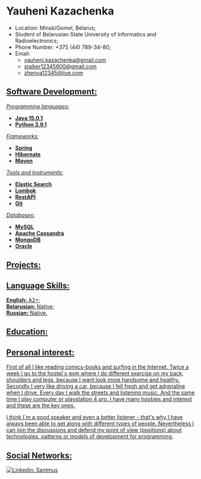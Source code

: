 # Yauheni Kazachenka

* Location: Minsk/Gomel, Belarus;
* Student of Belarusian State University of Informatics and Radioelectronics;
* Phone Number: +375 (44) 789-34-80;
* Email: <ul>
  <li><a href="mailto:yauheni.kazachenka@gmail.com">yauheni.kazachenka@gmail.com</li>
  <li><a href="mailto:stalker12345600@gmail.com">stalker12345600@gmail.com</li>
  <li><a href="mailto:zhenya12345@live.com">zhenya12345@live.com</li>
</ul>

## Software Development:
*Programming languages:*
<ul type="disc">
  <li><b>Java 15.0.1</b></li>
  <li><b>Python 3.9.1</b></li>
</ul>

*Frameworks:*
<ul type="disc">
  <li><b>Spring</b></li>
  <li><b>Hibernate</b></li>
  <li><b>Maven</b></li>
</ul>

*Tools and Instruments:*
<ul type="disc">
  <li><b>Elastic Search</b></li>
  <li><b>Lombok</b></li>
  <li><b>RestAPI</b></li>
  <li><b>Git</b></li>
</ul>

*Databases:*
<ul type="disc">
  <li><b>MySQL</b></li>
  <li><b>Apache Cassandra</b></li>
  <li><b>MongoDB</b></li>
  <li><b>Oracle</b></li>
</ul>

## Projects:

## Language Skills:

<b>English:</b> A2+;  
<b>Belarusian:</b> Native;  
<b>Russian:</b> Native.

## Education:

## Personal interest:

First of all I like reading comics-books and surfing in the Internet. Twice a week I go to the hostel`s gym where I do different exercise on my back, shoulders and legs, because I want look more handsome and healthy. Secondly I very like driving a car, because I fell fresh and get adrenaline when I drive. Every day I walk the streets and listening music. And the same time I play computer or playstation 4 pro. I have many hoobies and interest and these are the key ones.

I think I`m a good speaker and even a better listener - that's why I have always been able to get along with different types of people. Nevertheless I can join the discussions and defend my point of view (positions) about technologies, patterns or models of development for programming.

## Social Networks:

[![Linkedin: Santmus](https://img.shields.io/badge/-Yauheni%20Kazachenka-blue?style=flat-square&logo=Linkedin&logoColor=white&link=https://www.linkedin.com/in/yauheni-kazachenka-a2bb07154/)](https://www.linkedin.com/in/yauheni-kazachenka-a2bb07154//)
